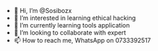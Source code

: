 - 👋 Hi, I’m @Sosibozx
- 👀 I’m interested in learning ethical hacking
- 🌱 I’m currently learning tools application
- 💞️ I’m looking to collaborate with expert
- 📫 How to reach me, WhatsApp on 0733392517

<!---
Sosibozx/Sosibozx is a ✨ special ✨ repository because its `README.md` (this file) appears on your GitHub profile.
You can click the Preview link to take a look at your changes.
--->
